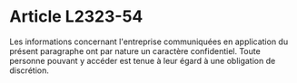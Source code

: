 # Article L2323-54

Les informations concernant l'entreprise communiquées en application du présent paragraphe ont par nature un caractère confidentiel. Toute personne pouvant y accéder est tenue à leur égard à une obligation de discrétion.